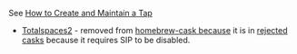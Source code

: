 See [How to Create and Maintain a Tap](https://github.com/Homebrew/brew/blob/master/docs/How-to-Create-and-Maintain-a-Tap.md)

- [Totalspaces2](https://totalspaces.binaryage.com/) - removed from [homebrew-cask because](https://github.com/Homebrew/homebrew-cask/pull/50311#issuecomment-409425633) it is in [rejected casks](https://github.com/Homebrew/homebrew-cask/blob/master/doc/faq/rejected_casks.md) because it requires SIP to be disabled.

